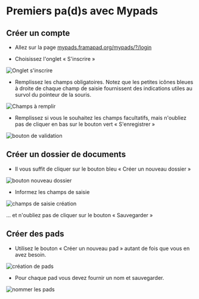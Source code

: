Premiers pa(d)s avec Mypads
=================

Créer un compte
------------


- Allez sur la page [ mypads.framapad.org/mypads/?/login](https://mypads.framapad.org/mypads/?/login)

- Choisissez l'onglet « S'inscrire »

![Onglet s'inscrire](captures/inscription.png)

- Remplissez les champs obligatoires. Notez que les petites icônes bleues à droite de chaque champ de saisie fournissent des indications utiles au survol du pointeur de la souris.

![Champs à remplir](captures/champsInscription.png)

- Remplissez si vous le souhaitez les champs facultatifs, mais n'oubliez pas de cliquer en bas sur le bouton vert « S'enregistrer »

![bouton de validation](captures/validerEnregistrement.png)


Créer un dossier de documents
-------------------------------------

- Il vous suffit de cliquer sur le bouton bleu « Créer un nouveau dossier »

![bouton nouveau dossier](captures/creationNouveauDossier.png)

- Informez les champs de saisie

![champs de saisie création](captures/champsCreation.png)

… et n'oubliez pas de cliquer sur le bouton «&nbsp;Sauvegarder&nbsp;»

Créer des pads 
-------------------

- Utilisez le bouton «&nbsp;Créer un nouveau pad&nbsp;» autant de fois que vous en avez besoin.

![création de pads](captures/creerPads.png)

- Pour chaque pad vous devez fournir un nom et sauvegarder.

![nommer les pads](captures/nommerPad.png)


